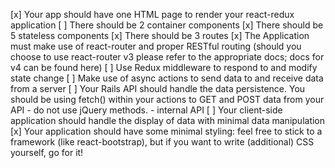 [x] Your app should have one HTML page to render your react-redux application
[ ]  There should be 2 container components
[x] There should be 5 stateless components
[x] There should be 3 routes
[x] The Application must make use of react-router and proper RESTful routing (should you choose to use react-router v3 please refer to the appropriate docs; docs for v4 can be found here)
[ ] Use Redux middleware to respond to and modify state change
[ ] Make use of async actions to send data to and receive data from a server
[ ] Your Rails API should handle the data persistence. You should be using fetch() within your actions to GET and POST data from your API - do not use jQuery methods. - internal API
[ ] Your client-side application should handle the display of data with minimal data manipulation
[x] Your application should have some minimal styling: feel free to stick to a framework (like react-bootstrap), but if you want to write (additional) CSS yourself, go for it!
